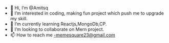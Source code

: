 - 👋 Hi, I’m @Amitsq
- 👀 I’m interested in coding, making fun project which push me to upgrade my skill.
- 🌱 I’m currently learning Reactjs,MongoDb,CP.
- 💞️ I’m looking to collaborate on Mern project.
- 📫 How to reach me -memesquare23@gmail.com

<!---
Amitsq/Amitsq is a ✨ special ✨ repository because its `README.md` (this file) appears on your GitHub profile.
You can click the Preview link to take a look at your changes.
--->
